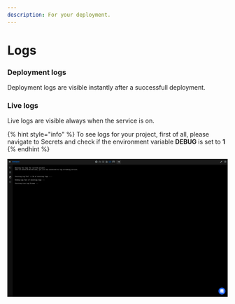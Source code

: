 ```yaml
---
description: For your deployment.
---
```


# Logs

### Deployment logs

Deployment logs are visible instantly after a successfull deployment.

### Live logs

Live logs are visible always when the service is on.

{% hint style="info" %}
To see logs for your project, first of all, please navigate to Secrets and check if the environment variable **DEBUG** is set to **1**
{% endhint %}

![](<../../.gitbook/assets/image (12) (1) (1).png>)
